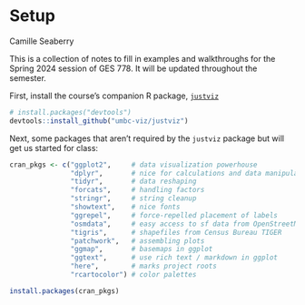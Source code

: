 # Setup
Camille Seaberry

This is a collection of notes to fill in examples and walkthroughs for
the Spring 2024 session of GES 778. It will be updated throughout the
semester.

First, install the course’s companion R package,
[`justviz`](https://github.com/umbc-viz/justviz.git)

``` r
# install.packages("devtools")
devtools::install_github("umbc-viz/justviz")
```

Next, some packages that aren’t required by the `justviz` package but
will get us started for class:

``` r
cran_pkgs <- c("ggplot2",     # data visualization powerhouse
               "dplyr",       # nice for calculations and data manipulation
               "tidyr",       # data reshaping
               "forcats",     # handling factors
               "stringr",     # string cleanup
               "showtext",    # nice fonts
               "ggrepel",     # force-repelled placement of labels
               "osmdata",     # easy access to sf data from OpenStreetMap
               "tigris",      # shapefiles from Census Bureau TIGER
               "patchwork",   # assembling plots
               "ggmap",       # basemaps in ggplot
               "ggtext",      # use rich text / markdown in ggplot
               "here",        # marks project roots
               "rcartocolor") # color palettes

install.packages(cran_pkgs)
```

